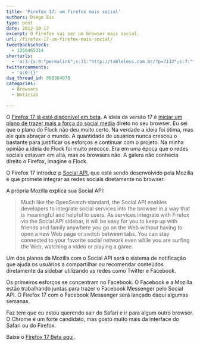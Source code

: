 ```yaml
---
title: 'Firefox 17: um firefox mais social'
authors: Diego Eis
type: post
date: 2012-10-17
excerpt: O Firefox vai ser um browser mais social.
url: /firefox-17-um-firefox-mais-social/
tweetbackscheck:
  - 1356465314
shorturls:
  - 'a:3:{s:9:"permalink";s:31:"http://tableless.com.br/?p=7132";s:7:"tinyurl";s:26:"http://tinyurl.com/9urbrev";s:4:"isgd";s:19:"http://is.gd/4zVksN";}'
twittercomments:
  - 'a:0:{}'
dsq_thread_id: 888364078
categories:
  - Browsers
  - Notícias

---
```

O [Firefox 17 já está disponível em beta][1]. A ideia da versão 17 é [iniciar um plano de trazer mais a força do social media][2] direto no seu browser. Eu sei que o plano do Flock não deu muito certo. Na verdade a ideia foi ótima, mas ele quis abraçar o mundo. A quantidade de usuários nunca cresceu o bastante para justificar os esforços e continuar com o projeto. Na minha opinião a ideia do Flock foi muito precoce. Era em uma época que o redes sociais estavam em alta, mas os browsers não. A galera não conhecia direito o Firefox, imagine o Flock.

O Firefox 17 introduz p [Social API][3], que está sendo desenvolvido pela Mozilla e que promete integrar as redes sociais diretamente no browser. 

A própria Mozilla explica sua Social API:

> Much like the OpenSearch standard, the Social API enables developers to integrate social services into the browser in a way that is meaningful and helpful to users. As services integrate with Firefox via the Social API sidebar, it will be easy for you to keep up with friends and family anywhere you go on the Web without having to open a new Web page or switch between tabs. You can stay connected to your favorite social network even while you are surfing the Web, watching a video or playing a game.

Um dos planos da Mozilla com o Social API será o sistema de notificação que ajuda os usuários a compartilhar ou recomendar conteúdos diretamente da sidebar utilizando as redes como Twitter e Facebook.

Os primeiros esforços se concentram no Facebook. O Facebook e a Mozilla estão trabalhando juntas para trazer o Facebook Messenger pelo Social API. O Firefox 17 com o Facebook Messenger será lançado daqui algumas semanas.

Faz tem que eu estou querendo sair do Safari e ir para algum outro browser. O Chrome é um forte candidato, mas gosto muito mais da interface do Safari ou do Firefox. 

Baixe o [Firefox 17 Beta aqui][1].

 [1]: https://www.mozilla.org/en-US/firefox/channel/#beta
 [2]: https://blog.mozilla.org/futurereleases/2012/07/06/bringing-social-to-firefox/
 [3]: https://blog.mozilla.org/futurereleases/2012/10/12/firefox-beta-introduces-preliminary-support-for-a-social-api/